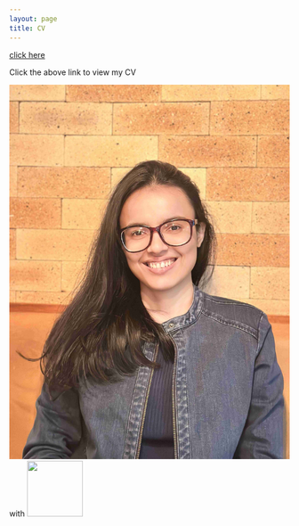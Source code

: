 ```yaml
---
layout: page
title: CV
---
```



[click here](https://maumitabhaumik.github.io/Bhaumik_CV__2023.pdf)

Click the above link to view my CV

![Hyderabad](CV_photo.jpg)with <img src="https://your-image-url.type" width="100" height="100">
